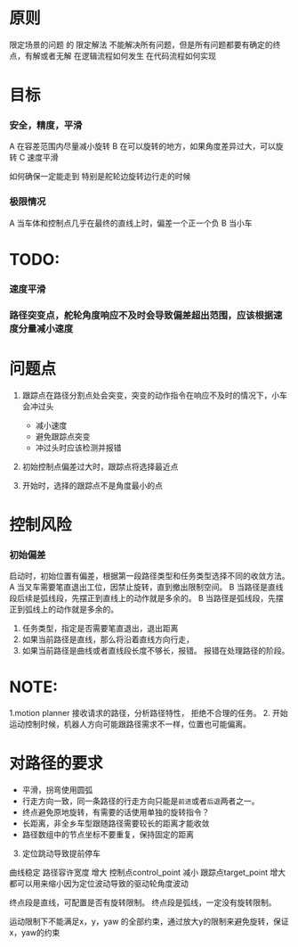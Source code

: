 

# 原则
限定场景的问题 的 限定解法
不能解决所有问题，但是所有问题都要有确定的终点，有解或者无解
在逻辑流程如何发生
在代码流程如何实现


# 目标
### 安全，精度，平滑
A 在容差范围内尽量减小旋转
B 在可以旋转的地方，如果角度差异过大，可以旋转
C 速度平滑


如何确保一定能走到
特别是舵轮边旋转边行走的时候



### 极限情况
A 当车体和控制点几乎在最终的直线上时，偏差一个正一个负
B 当小车


# TODO:

### 速度平滑
### 路径突变点，舵轮角度响应不及时会导致偏差超出范围，应该根据速度分量减小速度

# 问题点

1. 跟踪点在路径分割点处会突变，突变的动作指令在响应不及时的情况下，小车会冲过头
    - 减小速度
    - 避免跟踪点突变
    - 冲过头时应该检测并报错

2. 初始控制点偏差过大时，跟踪点将选择最近点
3. 开始时，选择的跟踪点不是角度最小的点



# 控制风险
### 初始偏差
启动时，初始位置有偏差，根据第一段路径类型和任务类型选择不同的收敛方法。
A 当叉车需要笔直退出工位，因禁止旋转，直到撤出限制空间。
B 当路径是直线段后续是弧线段，先摆正到直线上的动作就是多余的。
B 当路径是弧线段，先摆正到弧线上的动作就是多余的。




1. 任务类型，指定是否需要笔直退出，退出距离
2. 如果当前路径是直线，那么将沿着直线方向行走，
3. 如果当前路径是曲线或者直线段长度不够长，报错。 报错在处理路径的阶段。











# NOTE:















1.motion planner 接收请求的路径，分析路径特性， 拒绝不合理的任务。
2. 开始运动控制时候，机器人方向可能跟路径需求不一样，位置也可能偏离。    




# 对路径的要求
- 平滑，拐弯使用圆弧
- 行走方向一致，同一条路径的行走方向只能是`前进`或者`后退`两者之一。
- 终点避免原地旋转，有需要的话使用单独的旋转指令？
- 长距离，非全乡车型跟随路径需要较长的距离才能收敛
- 路径数组中的节点坐标不要重复，保持固定的距离





3. 定位跳动导致提前停车



曲线稳定
路径容许宽度 增大
控制点control_point 减小
跟踪点target_point 增大
都可以用来缩小因为定位波动导致的驱动轮角度波动

终点段是直线，可配置是否有旋转限制。
终点段是弧线，一定没有旋转限制。

运动限制下不能满足x，y，yaw 的全部约束，通过放大y的限制来避免旋转，保证x，yaw的约束